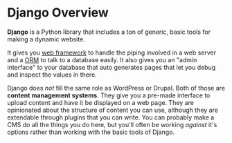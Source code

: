 # Django Overview
**Django** is a Python library that includes a ton of generic, basic tools for making a dynamic website.

It gives you [web framework](/notes/webframework.md) to handle the piping involved in a web server and a [ORM](/notes/orm.md) to talk to a database easily.
It also gives you an "admin interface" to your database that auto generates pages that let you debug and inspect the values in there.

Django does _not_ fill the same role as WordPress or Drupal.
Both of those are **content management systems**.
They give you a pre-made interface to upload content and have it be displayed on a web page.
They are opinionated about the structure of content you can use, although they are extendable through plugins that you can write.
You can probably make a CMS do all the things you do here, but you'll often be working _against_ it's options rather than working with the basic tools of Django.
